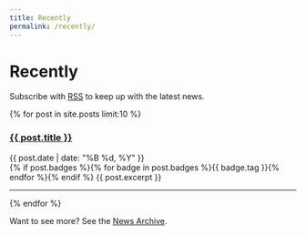 ```yaml
---
title: Recently
permalink: /recently/
---
```


# Recently

<p>Subscribe with <a href="{{ site.baseurl }}/feed.xml">RSS</a> to keep up with the latest news.

{% for post in site.posts limit:10 %}
   <div class="post-preview">
   <h3><a href="{{ site.baseurl }}{{ post.url }}">{{ post.title }}</a></h3>
   <span class="post-date">{{ post.date | date: "%B %d, %Y" }}</span><br>
   {% if post.badges %}{% for badge in post.badges %}<span class="badge badge-{{ badge.type }}">{{ badge.tag }}</span>{% endfor %}{% endif %}
   {{ post.excerpt }}
   </div>
   <hr>
{% endfor %}

Want to see more? See the <a href="{{ site.baseurl }}/archive/">News Archive</a>.
